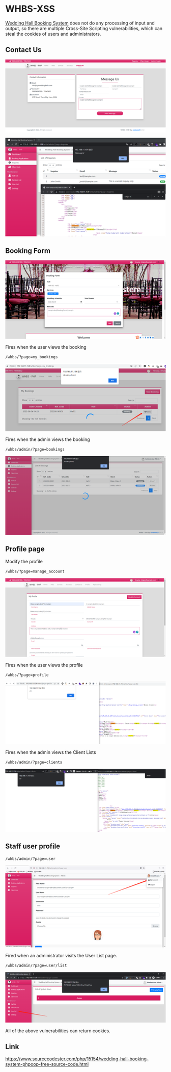 # WHBS-XSS

[Wedding Hall Booking System](https://www.sourcecodester.com/php/15154/wedding-hall-booking-system-phpoop-free-source-code.html) does not do any processing of input and output, so there are multiple Cross-Site Scripting vulnerabilities, which can steal the cookies of users and administrators.



## Contact Us

![image-20220806143046818](WHBS-XSS.assets/image-20220806143046818.png)

![image-20220806143236190](WHBS-XSS.assets/image-20220806143236190.png)





## Booking Form

![image-20220806143701212](WHBS-XSS.assets/image-20220806143701212.png)

Fires when the user views the booking

```
/whbs/?page=my_bookings
```

![image-20220806143829185](WHBS-XSS.assets/image-20220806143829185.png)

Fires when the admin views the booking

```
/whbs/admin/?page=bookings
```

![image-20220806144106420](WHBS-XSS.assets/image-20220806144106420.png)



## Profile page

Modify the profile

```
/whbs/?page=manage_account
```

![image-20220806144716946](WHBS-XSS.assets/image-20220806144716946.png)

Fires when the user views the profile

```
/whbs/?page=profile
```

![image-20220806145124839](WHBS-XSS.assets/image-20220806145124839.png)

Fires when the admin views the Client Lists

```
/whbs/admin/?page=clients
```

![image-20220806145620104](WHBS-XSS.assets/image-20220806145620104.png)







## Staff user profile

```
/whbs/admin/?page=user
```

![image-20220806151214286](WHBS-XSS.assets/image-20220806151214286.png)

Fired when an administrator visits the User List page.

```
/whbs/admin/?page=user/list
```

![image-20220806151352449](WHBS-XSS.assets/image-20220806151352449.png)

All of the above vulnerabilities can return cookies.



## Link

https://www.sourcecodester.com/php/15154/wedding-hall-booking-system-phpoop-free-source-code.html